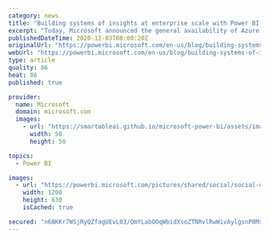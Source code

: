 ```yaml
---
category: news
title: "Building systems of insights at enterprise scale with Power BI and Azure"
excerpt: "Today, Microsoft announced the general availability of Azure Synapse Analytics and the preview of Azure Purview, a unified data governance service. Azure Synapse Analytics is a limitless analytics service that brings together data integration, enterprise data warehousing, and big data analytics."
publishedDateTime: 2020-12-03T08:00:20Z
originalUrl: "https://powerbi.microsoft.com/en-us/blog/building-systems-of-insights-at-enterprise-scale-with-power-bi-and-azure/"
webUrl: "https://powerbi.microsoft.com/en-us/blog/building-systems-of-insights-at-enterprise-scale-with-power-bi-and-azure/"
type: article
quality: 86
heat: 86
published: true

provider:
  name: Microsoft
  domain: microsoft.com
  images:
    - url: "https://smartableai.github.io/microsoft-power-bi/assets/images/organizations/microsoft.com-50x50.jpg"
      width: 50
      height: 50

topics:
  - Power BI

images:
  - url: "https://powerbi.microsoft.com/pictures/shared/social/social-default-image.png"
    width: 1200
    height: 630
    isCached: true

secured: "n68KKr7WSjRyQZfagUEvL03/QmYLabOOqWbidXsoZTNRvlRwWivAylgsnP0MsLpw1QpsC/8n0oG0tNXmbeD8spo7Ca8alLPtMmiXJDJqkYkob8o2nbkMfA/b1yacPEMmL605avbM/pyrX7iTAIC/pmR17S9AkzT0Z485Y3lRyMbonvPUonH1GYo3QVtnbBOu/VlS10mGvpH05U0pxQLaBMJ+ksaYsx8dZhPg+ztA3OTjpbXFwcWas/mBfJWS3qm/Y4VkiYeLJQMbtd6c7UPDtzD3vPdaTkT5B4Vsq1eGS/qLMQkYxMmlhMiUQb/l+XJT1l1+9TMmp8VMuOOVaKgp1xhu0FkOqstq8Ad21ViDU0U=;kSRY4RI/bjKfI1Omr4TqwQ=="
---
```


